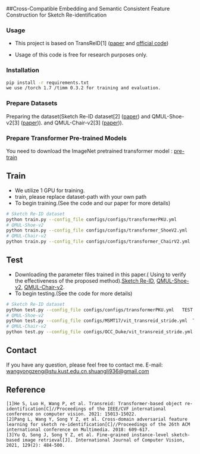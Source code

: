 ##Cross-Compatible Embedding and Semantic Consistent Feature Construction for Sketch Re-identification

### Usage

- This project is based on TransReID[1] ([paper](https://openaccess.thecvf.com/content/ICCV2021/papers/He_TransReID_Transformer-Based_Object_Re-Identification_ICCV_2021_paper.pdf) and [official code](https://github.com/heshuting555/TransReID))

- Usage of this code is free for research purposes only. 

### Installation

```bash
pip install -r requirements.txt
we use /torch 1.7 /timm 0.3.2 for training and evaluation.
```

### Prepare Datasets

Preparing the dataset(Sketch Re-ID dataset[2] ([paper](https://dl.acm.org/doi/pdf/10.1145/3240508.3240606)) and QMUL-Shoe-v2[3] ([paper](https://link.springer.com/content/pdf/10.1007/s11263-020-01382-3.pdf))). and QMUL-Chair-v2[3] ([paper](https://link.springer.com/content/pdf/10.1007/s11263-020-01382-3.pdf))).  
 

### Prepare Transformer Pre-trained Models

You need to download the ImageNet pretrained transformer model : [pre-train](https://drive.google.com/file/d/1HREqNZtlZbX5DJqKkjLu0D2tN_dOyLjA/view?usp=sharing)

## Train

* We utilize 1  GPU for training.
* train, please replace dataset-path with your own path
* To begin training.(See the code and our paper for more details) 

```bash
# Sketch Re-ID dataset 
python train.py --config_file configs/configs/transformerPKU.yml 
# QMUL-Shoe-v2
python train.py --config_file configs/configs/transformer_ShoeV2.yml
# QMUL-Chair-v2
python train.py --config_file configs/configs/transformer_ChairV2.yml
```

## Test

* Downloading the parameter files trained in this paper.( Using to verify the effectiveness of the proposed method).[Sketch Re-ID](https://drive.google.com/file/d/1Z3f6KlJk6txnYgpOq04Rsiz3vYwfPKBD/view?usp=sharing), [QMUL-Shoe-v2](https://drive.google.com/file/d/1YFN16c_nlLk2MN_2oKWqVhohxwSq7CUL/view?usp=sharing), [QMUL-Chair-v2](https://drive.google.com/file/d/1ZLTsUGDb1BjIKML1Tre1xOIjk_HclXUY/view?usp=sharing).
* To begin testing.(See the code for more details)    

```bash
# Sketch Re-ID dataset 
python test.py --config_file configs/configs/transformerPKU.yml   TEST.WEIGHT 'PKU_logs/transformer_100.pth'
# QMUL-Shoe-v2
python test.py --config_file configs/MSMT17/vit_transreid_stride.yml  TEST.WEIGHT 'shoe_logs/transformer_100.pth'
# QMUL-Chair-v2
python test.py --config_file configs/OCC_Duke/vit_transreid_stride.yml  TEST.WEIGHT 'chair_logs/transformer_100.pth'
```

## Contact

If you have any question, please feel free to contact me. E-mail: [wangyongzeng@stu.kust.edu.cn](wangyongzeng@stu.kust.edu.cn),[shuangli936@gmail.com](shuangli936@gmail.com)

## Reference
```
[1]He S, Luo H, Wang P, et al. Transreid: Transformer-based object re-identification[C]//Proceedings of the IEEE/CVF international conference on computer vision. 2021: 15013-15022.
[2]Pang L, Wang Y, Song Y Z, et al. Cross-domain adversarial feature learning for sketch re-identification[C]//Proceedings of the 26th ACM international conference on Multimedia. 2018: 609-617.
[3]Yu Q, Song J, Song Y Z, et al. Fine-grained instance-level sketch-based image retrieval[J]. International Journal of Computer Vision, 2021, 129(2): 484-500.
```